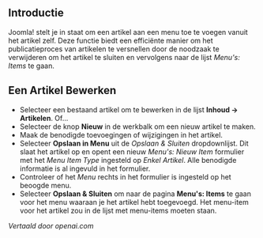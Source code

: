 <!-- Filename: J4.x:Adding_a_menu_link_in_an_article / Display title: Artikel: Opslaan naar Menu  -->

## Introductie

Joomla! stelt je in staat om een artikel aan een menu toe te voegen vanuit het artikel zelf. Deze functie biedt een efficiënte manier om het publicatieproces van artikelen te versnellen door de noodzaak te verwijderen om het artikel te sluiten en vervolgens naar de lijst *Menu's: Items* te gaan.

## Een Artikel Bewerken

- Selecteer een bestaand artikel om te bewerken in de lijst **Inhoud → Artikelen**. Of...
- Selecteer de knop **Nieuw** in de werkbalk om een nieuw artikel te maken.
- Maak de benodigde toevoegingen of wijzigingen in het artikel.
- Selecteer **Opslaan in Menu** uit de *Opslaan & Sluiten* dropdownlijst. Dit 
  slaat het artikel op en opent een nieuw *Menu's: Nieuw Item* formulier met 
  het *Menu Item Type* ingesteld op *Enkel Artikel*. Alle benodigde informatie 
  is al ingevuld in het formulier.
- Controleer of het *Menu* rechts in het formulier is ingesteld op het 
  beoogde menu.
- Selecteer **Opslaan & Sluiten** om naar de pagina **Menu's: Items** te gaan 
  voor het menu waaraan je het artikel hebt toegevoegd. Het menu-item voor het 
  artikel zou in de lijst met menu-items moeten staan.

*Vertaald door openai.com*  


